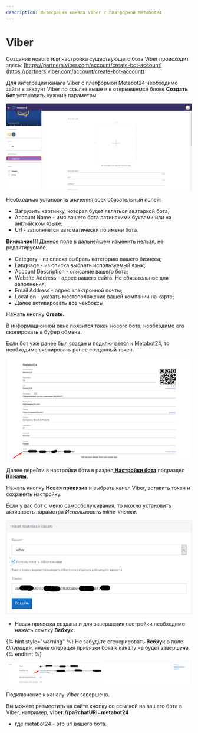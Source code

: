 ```yaml
---
description: Интеграция канала Viber с платформой Metabot24
---
```


# Viber

Создание нового или настройка существующего бота Viber происходит здесь: [https://partners.viber.com/account/create-bot-account](https://partners.viber.com/account/create-bot-account) 

Для интеграции канала Viber c платформой Metabot24 необходимо зайти в аккаунт Viber по ссылке выше и в открывшемся блоке **Создать бот** установить нужные параметры.

![](../.gitbook/assets/izobrazhenie%20%28414%29.png)

Необходимо установить значения всех обязательный полей:

* Загрузить картинку, которая будет являться аватаркой бота;
* Account Name - имя вашего бота латинскими буквами или на английском языке;
* Url - заполняется автоматически по имени бота. 

**Внимание!!!** Данное поле в дальнейшем изменить нельзя, не редактируемое.

* Category - из списка выбрать категорию вашего бизнеса;
* Language - из списка выбрать используемый язык;
* Account Description - описание вашего бота;
* Website Address - адрес вашего сайта. Не обязательное для заполнения;
* Email Address - адрес электронной почты;
* Location - указать местоположение вашей компании на карте;
* Далее активировать все чекбоксы

Нажать кнопку **Create.**

В информационной окне появится токен нового бота, необходимо его скопировать в буфер обмена.

Если бот уже ранее был создан и подключается к Metabot24, то необходимо скопировать ранее созданный токен.

![](../.gitbook/assets/izobrazhenie%20%28416%29.png)

Далее перейти в настройки бота в раздел[ **Настройки бота**](https://app.metabot24.com/menubuilder#) подраздел [**Каналы**](https://metarex.gitbook.io/metabot24/panel-upravleniya-botom/kanaly)**.**

Нажать кнопку **Новая привязка** и выбрать  канал Viber, вставить токен и сохранить настройку.

Если у вас бот с меню самообслуживания, то можно установить активность параметра _Использовать inline-кнопки._

![](../.gitbook/assets/izobrazhenie%20%28415%29.png)

* Новая привязка создана и для завершения настройки необходимо нажать ссылку **Вебхук.**

{% hint style="warning" %}
Не забудьте сгенерировать **Вебхук** в поле _Операции_, иначе операция привязки бота к каналу не будет завершена.
{% endhint %}

![](../.gitbook/assets/izobrazhenie%20%28417%29.png)

Подключение к каналу _Viber_ завершено.

Вы можете разместить на сайте кнопку со ссылкой на вашего бота в Viber, например, **viber://pa?chatURI=metabot24**

* где metabot24 - это url вашего бота.

